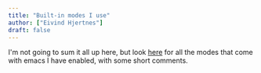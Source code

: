```yaml
---
title: "Built-in modes I use"
author: ["Eivind Hjertnes"]
draft: false
---
```


I'm not going to sum it all up here, but look [here](https://github.com/hjertnes/emacs.d/blob/master/lisp/pre-modes.el) for all the modes that come with emacs I have enabled, with some short comments.

